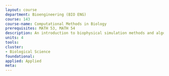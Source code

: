 ```yaml
---
layout: course 
department: Bioengineering (BIO ENG)
course: 143
course-name: Computational Methods in Biology
prerequisites: MATH 53, MATH 54
description: An introduction to biophysical simulation methods and algorithms, including molecular dynamics, Monte Carlo, mathematical optimization, and "non-algorithmic" computation such as neural networks. Various case studies in applying these areas in the areas of protein folding, protein structure prediction, drug docking, and enzymatics will be covered. Core Specialization - Core B (Informatics and Genomics); Core D (Computational Biology); BioE Content - Biological.
units: 4
tools: 
cluster:
- Biological Science
foundational: 
applied: Applied
meta: 
---
```

